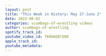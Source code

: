 ```yaml
---
layout: post
title: "This Week in History: May 27-June 2"
date: 2022-06-02
categories: scumbags-of-wrestling videos
author: scumbags-of-wrestling
spotify_track_id: 
youtube_video_id: f60kW2BlEO0
apple_track_id: 
youtube_metadata: 
---
```

